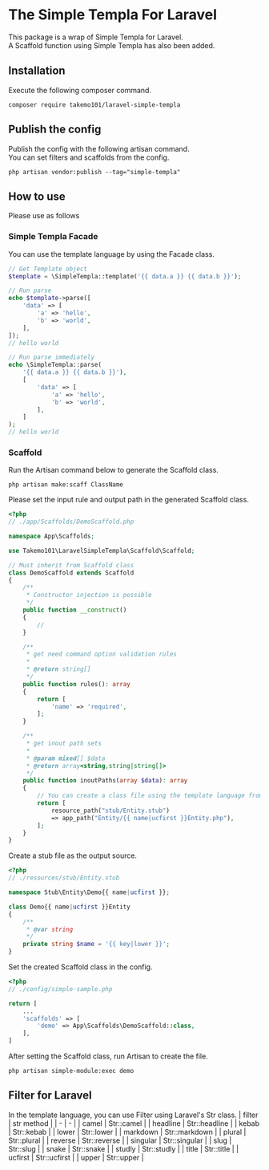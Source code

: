 # The Simple Templa For Laravel
This package is a wrap of Simple Templa for Laravel.  
A Scaffold function using Simple Templa has also been added.

## Installation
Execute the following composer command.
```
composer require takemo101/laravel-simple-templa
```

## Publish the config
Publish the config with the following artisan command.  
You can set filters and scaffolds from the config.
```
php artisan vendor:publish --tag="simple-templa"
```

## How to use
Please use as follows

### Simple Templa Facade
You can use the template language by using the Facade class.
```php
// Get Template object
$template = \SimpleTempla::template('{{ data.a }} {{ data.b }}');

// Run parse
echo $template->parse([
    'data' => [
        'a' => 'hello',
        'b' => 'world',
    ],
]);
// hello world

// Run parse immediately
echo \SimpleTempla::parse(
    '{{ data.a }} {{ data.b }}'),
    [
        'data' => [
            'a' => 'hello',
            'b' => 'world',
        ],
    ]
);
// hello world
```

### Scaffold
Run the Artisan command below to generate the Scaffold class.
```
php artisan make:scaff ClassName
```
Please set the input rule and output path in the generated Scaffold class.
```php
<?php
// ./app/Scaffolds/DemoScaffold.php

namespace App\Scaffolds;

use Takemo101\LaravelSimpleTempla\Scaffold\Scaffold;

// Must inherit from Scaffold class
class DemoScaffold extends Scaffold
{
    /**
     * Constructor injection is possible
     */
    public function __construct()
    {
        //
    }

    /**
     * get need command option validation rules
     *
     * @return string[]
     */
    public function rules(): array
    {
        return [
            'name' => 'required',
        ];
    }

    /**
     * get inout path sets
     *
     * @param mixed[] $data
     * @return array<string,string|string[]>
     */
    public function inoutPaths(array $data): array
    {
        // You can create a class file using the template language from the file
        return [
            resource_path("stub/Entity.stub") 
            => app_path("Entity/{{ name|ucfirst }}Entity.php"),
        ];
    }
}
```
Create a stub file as the output source.  
```php
<?php
// ./resources/stub/Entity.stub

namespace Stub\Entity\Demo{{ name|ucfirst }};

class Demo{{ name|ucfirst }}Entity
{
    /**
     * @var string
     */
    private string $name = '{{ key|lower }}';
}
```
Set the created Scaffold class in the config.
```php
<?php
// ./config/simple-sample.php

return [
    ...
    'scaffolds' => [
        'demo' => App\Scaffolds\DemoScaffold::class,
    ],
]
```
After setting the Scaffold class, run Artisan to create the file.
```
php artisan simple-module:exec demo
```
## Filter for Laravel
In the template language, you can use Filter using Laravel's Str class.
| filter | str method |
| - | - |
| camel | Str::camel |
| headline | Str::headline |
| kebab | Str::kebab |
| lower | Str::lower |
| markdown | Str::markdown |
| plural | Str::plural |
| reverse | Str::reverse |
| singular | Str::singular |
| slug | Str::slug |
| snake | Str::snake |
| studly | Str::studly |
| title | Str::title |
| ucfirst | Str::ucfirst |
| upper | Str::upper |
